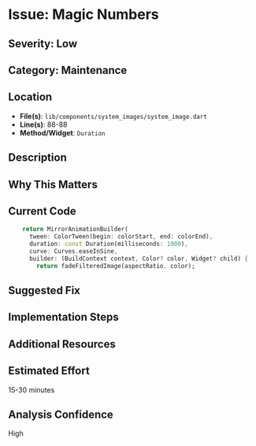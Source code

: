 # Issue: Magic Numbers

## Severity: Low

## Category: Maintenance

## Location
- **File(s)**: `lib/components/system_images/system_image.dart`
- **Line(s)**: 88-88
- **Method/Widget**: `Duration`

## Description


## Why This Matters


## Current Code
```dart
    return MirrorAnimationBuilder(
      tween: ColorTween(begin: colorStart, end: colorEnd),
      duration: const Duration(milliseconds: 1000),
      curve: Curves.easeInSine,
      builder: (BuildContext context, Color? color, Widget? child) {
        return fadeFilteredImage(aspectRatio, color);
```

## Suggested Fix


## Implementation Steps


## Additional Resources


## Estimated Effort
15-30 minutes

## Analysis Confidence
High
